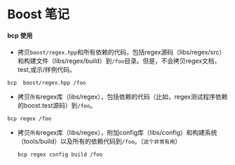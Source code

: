 # Boost 笔记

#### bcp 使用

- 拷贝`boost/regex.hpp`和所有依赖的代码，包括regex源码（libs/regex/src）和构建文件（libs/regex/build）到`/foo`目录。但是，不会拷贝regex文档，test,或示/样例代码。

```
bcp  boost/regex.hpp /foo
```

- 拷贝`所有`regex库（libs/regex），包括依赖的代码（比如，regex测试程序依赖的boost.test源码）到`/foo`。

```
bcp regex /foo
```

- 拷贝`所有`regex库（libs/regex），附加config库（libs/config）和构建系统（tools/build）以及所有的依赖代码到`/foo`。（`这个非常有用`）

  ```
  bcp regex config build /foo
  ```